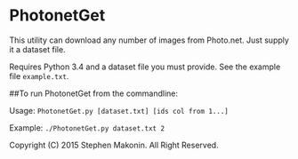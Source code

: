 # PhotonetGet

This utility can download any number of images from Photo.net. Just supply it a dataset file.

Requires Python 3.4 and a dataset file you must provide. See the example file ```example.txt```.

##To run PhotonetGet from the commandline:

Usage: ```PhotonetGet.py [dataset.txt] [ids col from 1...]```

Example: ```./PhotonetGet.py dataset.txt 2```




Copyright (C) 2015 Stephen Makonin. All Right Reserved.
